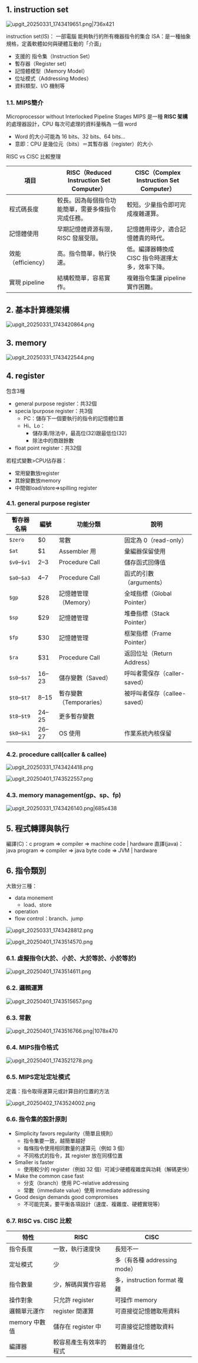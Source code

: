 ## 1. instruction set

![upgit_20250331_1743419651.png|736x421](https://raw.githubusercontent.com/kcwc1029/obsidian-upgit-image/main/2025/03/upgit_20250331_1743419651.png)

instruction set(IS)： 一部電腦 能夠執行的所有機器指令的集合
ISA：是一種抽象規格，定義軟體如何與硬體互動的「介面」
- 支援的 指令集（Instruction Set）
- 暫存器（Register set）
- 記憶體模型（Memory Model）
- 位址模式（Addressing Modes）
- 資料類型、I/O 機制等

### 1.1. MIPS簡介

Microprocessor without Interlocked Pipeline Stages
MIPS 是一種 **RISC 架構** 的處理器設計，CPU 每次可處理的資料量稱為 一個 word
  - Word 的大小可能為 16 bits、32 bits、64 bits...
  - 意即：CPU 是幾位元（bits）＝其暫存器（register）的大小

RISC vs CISC 比較整理

| 項目             | RISC（Reduced Instruction Set Computer） | CISC（Complex Instruction Set Computer） |
| -------------- | -------------------------------------- | -------------------------------------- |
| 程式碼長度          | 較長。因為每個指令功能簡單，需要多條指令完成任務。              | 較短。少量指令即可完成複雜運算。                       |
| 記憶體使用          | 早期記憶體資源有限，RISC 發展受限。                   | 記憶體用得少，適合記憶體貴的時代。                      |
| 效能（efficiency） | 高。指令簡單，執行快速。                           | 低。編譯器轉換成 CISC 指令時選擇太多，效率下降。            |
| 實現 pipeline    | 結構較簡單，容易實作。                            | 複雜指令集讓 pipeline 實作困難。                  |


## 2. 基本計算機架構
![upgit_20250331_1743420864.png](https://raw.githubusercontent.com/kcwc1029/obsidian-upgit-image/main/2025/03/upgit_20250331_1743420864.png)

## 3. memory

![upgit_20250331_1743422544.png](https://raw.githubusercontent.com/kcwc1029/obsidian-upgit-image/main/2025/03/upgit_20250331_1743422544.png)

## 4. register
包含3種
- general purpose register：共32個
- specia lpurpose register：共3個 
	- PC：儲存下一個要執行的指令的記憶體位置
	- Hi、Lo：
		- 儲存乘/除法中，最高位(32)跟最低位(32)
		- 除法中的商跟餘數
- float point register：共32個

若程式變數>CPU佔存器：
- 常用變數放register
- 其餘變數放memory
- 中間做load/store=>spilling register

### 4.1. general purpose register

| 暫存器名稱       | 編號      | 功能分類              | 說明                   |
| ----------- | ------- | ----------------- | -------------------- |
| `$zero`     | $0      | 常數                | 固定為 0（read-only）     |
| `$at`       | $1      | Assembler 用       | 彙編器保留使用              |
| `$v0`–`$v1` | $2–$3   | Procedure Call    | 儲存函式回傳值              |
| `$a0`–`$a3` | $4–$7   | Procedure Call    | 函式的引數（arguments）     |
| `$gp`       | $28     | 記憶體管理（Memory）     | 全域指標（Global Pointer） |
| `$sp`       | $29     | 記憶體管理             | 堆疊指標（Stack Pointer）  |
| `$fp`       | $30     | 記憶體管理             | 框架指標（Frame Pointer）  |
| `$ra`       | $31     | Procedure Call    | 返回位址（Return Address） |
| `$s0`–`$s7` | $16–$23 | 儲存變數（Saved）       | 呼叫者需保存（caller-saved） |
| `$t0`–`$t7` | $8–$15  | 暫存變數（Temporaries） | 被呼叫者保存（callee-saved） |
| `$t8`–`$t9` | $24–$25 | 更多暫存變數            |                      |
| `$k0`–`$k1` | $26–$27 | OS 使用             | 作業系統內核保留             |

### 4.2. procedure call(caller & callee)
![upgit_20250331_1743424418.png](https://raw.githubusercontent.com/kcwc1029/obsidian-upgit-image/main/2025/03/upgit_20250331_1743424418.png)


![upgit_20250401_1743522557.png](https://raw.githubusercontent.com/kcwc1029/obsidian-upgit-image/main/2025/04/upgit_20250401_1743522557.png)


### 4.3. memory management(gp、sp、fp)

![upgit_20250331_1743426140.png|685x438](https://raw.githubusercontent.com/kcwc1029/obsidian-upgit-image/main/2025/03/upgit_20250331_1743426140.png)


## 5. 程式轉譯與執行
編譯(C)：c program => compiler => machine code | hardware
直譯(java)：java program => compiler => java byte code => JVM | hardware

## 6. 指令類別
大致分三種：
- data monement
	- load、store
- operation
- flow control：branch、jump

![upgit_20250331_1743428812.png](https://raw.githubusercontent.com/kcwc1029/obsidian-upgit-image/main/2025/03/upgit_20250331_1743428812.png)

![upgit_20250401_1743514570.png](https://raw.githubusercontent.com/kcwc1029/obsidian-upgit-image/main/2025/04/upgit_20250401_1743514570.png)

### 6.1. 虛擬指令(大於、小於、大於等於、小於等於)

![upgit_20250401_1743514611.png](https://raw.githubusercontent.com/kcwc1029/obsidian-upgit-image/main/2025/04/upgit_20250401_1743514611.png)

### 6.2. 邏輯運算

![upgit_20250401_1743515657.png](https://raw.githubusercontent.com/kcwc1029/obsidian-upgit-image/main/2025/04/upgit_20250401_1743515657.png)

### 6.3. 常數

![upgit_20250401_1743516766.png|1078x470](https://raw.githubusercontent.com/kcwc1029/obsidian-upgit-image/main/2025/04/upgit_20250401_1743516766.png)

### 6.4. MIPS指令格式

![upgit_20250401_1743521278.png](https://raw.githubusercontent.com/kcwc1029/obsidian-upgit-image/main/2025/04/upgit_20250401_1743521278.png)

### 6.5. MIPS定址定址模式
定義：指令取得運算元或計算目的位置的方法

![upgit_20250402_1743524002.png](https://raw.githubusercontent.com/kcwc1029/obsidian-upgit-image/main/2025/04/upgit_20250402_1743524002.png)



### 6.6. 指令集的設計原則
- Simplicity favors regularity（簡單且規則）
	- 指令集要一致，越簡單越好  
	- 每條指令使用相同數量的運算元（例如 3 個）
	- 不同格式的指令，其 register 放在同樣位置
- Smaller is faster
	- 使用較少的 register（例如 32 個）可減少硬體複雜度與功耗（解碼更快）
- Make the common case fast
	- 分支（branch）使用 PC-relative addressing
	- 常數（immediate value）使用 immediate addressing
- Good design demands good compromises
	- 不可能完美，要平衡各項設計（速度、複雜度、硬體實現等）
### 6.7. RISC vs. CISC 比較

| 特性                 | RISC                                         | CISC                                              |
|----------------------|----------------------------------------------|---------------------------------------------------|
| 指令長度             | 一致，執行速度快                            | 長短不一                                          |
| 定址模式             | 少                                           | 多（有各種 addressing mode）                     |
| 指令數量             | 少，解碼與實作容易                          | 多，instruction format 複雜                      |
| 操作對象             | 只允許 register                             | 可操作 memory                                    |
| 邏輯單元運作         | register 間運算                             | 可直接從記憶體取用資料                           |
| memory 中數值        | 儲存在 register 中                          | 可直接從記憶體取資料                             |
| 編譯器                | 較容易產生有效率的程式                     | 較難最佳化                                       |













































































































































































































































































































































































